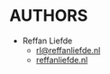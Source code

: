 # AUTHORS

- Reffan Liefde
  - [rl@reffanliefde.nl](rl@reffanliefde.nl)
  - [reffanliefde.nl](https://reffanliefde.nl)
